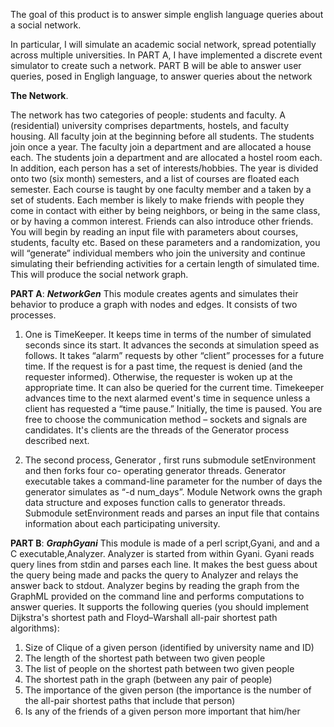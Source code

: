 The goal of this product is to answer simple english language queries about a social network. 

In particular, I will simulate an academic social network, spread potentially across multiple universities. 
In PART A, I have implemented a discrete event simulator to create such a network. 
PART B will be able to answer user queries, posed in Engligh language, to answer queries about the network


**The Network**.

The network has two categories of people: students and faculty. A (residential) university comprises
departments, hostels, and faculty housing. All faculty join at the beginning before all students. The
students join once a year. The faculty join a department and are allocated a house each. The students
join a department and are allocated a hostel room each. In addition, each person has a set of
interests/hobbies. The year is divided onto two (six month) semesters, and a list of courses are floated
each semester. Each course is taught by one faculty member and a taken by a set of students. Each
member is likely to make friends with people they come in contact with either by being neighbors, or
being in the same class, or by having a common interest. Friends can also introduce other friends.
You will begin by reading an input file with parameters about courses, students, faculty etc. Based on
these parameters and a randomization, you will “generate” individual members who join the university
and continue simulating their befriending activities for a certain length of simulated time. This will
produce the social network graph.

**PART A**:
***NetworkGen***
This module creates agents and simulates their behavior to produce a graph with nodes and edges. It
consists of two processes.
1. One is TimeKeeper. It keeps time in terms of the number of simulated seconds since its start. It
advances the seconds at simulation speed as follows. It takes “alarm” requests by other “client”
processes for a future time. If the request is for a past time, the request is denied (and the
requester informed). Otherwise, the requester is woken up at the appropriate time. It can also be
queried for the current time. Timekeeper advances time to the next alarmed event's time in
sequence unless a client has requested a “time pause.” Initially, the time is paused. You are free
to choose the communication method – sockets and signals are candidates. It's clients are the
threads of the
Generator
process described next.

2. The second process, Generator , first runs submodule setEnvironment
and then forks four co-
operating generator threads.
Generator
executable takes a command-line parameter for the
number of days the generator simulates as “-d num_days”.
Module
Network
owns the graph
data structure and exposes function calls to generator threads. Submodule
setEnvironment
reads
and parses an input file that contains information about each participating university.

**PART B**:
***GraphGyani***
This module is made of a perl script,Gyani, and and a C executable,Analyzer. Analyzer is started from within Gyani.
Gyani reads query lines from stdin and parses each line. It makes the best guess about the query being made and packs the query to Analyzer and relays the answer back to stdout. Analyzer begins by reading the graph from the GraphML provided on the command line and performs computations to answer queries. It supports the following queries (you should implement
Dijkstra's shortest path and Floyd–Warshall all-pair shortest path algorithms):

1. Size of Clique of a given person (identified by university name and ID)
2. The length of the shortest path between two given people
3. The list of people on the shortest path between two given people
4. The shortest path in the graph (between any pair of people)
5. The importance of the given person (the importance is the number of the all-pair shortest paths that include that person)
6. Is any of the friends of a given person more important that him/her
